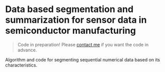Data based segmentation and summarization for sensor data in semiconductor manufacturing
=======

> Code in preparation! Please [contact me](mailto:ejpark04@snu.ac.kr) if you want the code in advance.

Algorithm and code for segmenting sequential numerical data based on its characteristics.
